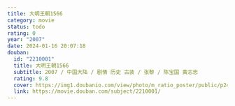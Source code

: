 ```yaml
---
title: 大明王朝1566
category: movie
status: todo
rating: 0
year: "2007"
date: 2024-01-16 20:07:18
douban:
  id: "2210001"
  title: 大明王朝1566
  subtitle: 2007 / 中国大陆 / 剧情 历史 古装 / 张黎 / 陈宝国 黄志忠
  rating: 9.8
  cover: https://img1.doubanio.com/view/photo/m_ratio_poster/public/p2444453078.jpg
  link: https://movie.douban.com/subject/2210001/
---
```


